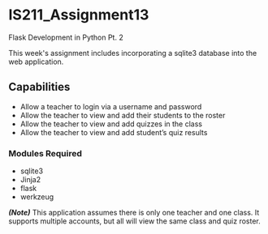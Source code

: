 # IS211_Assignment13
Flask Development in Python Pt. 2

This week's assignment includes incorporating a sqlite3 database into the web application.

## Capabilities

* Allow a teacher to login via a username and password
* Allow the teacher to view and add their students to the roster
* Allow the teacher to view and add quizzes in the class
* Allow the teacher to view and add student’s quiz results

### Modules Required

* sqlite3
* Jinja2
* flask
* werkzeug

***(Note)*** This application assumes there is only one teacher and one class. It supports multiple accounts, but all will view the same class and quiz roster.
